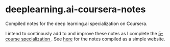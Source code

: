 # deeplearning.ai-coursera-notes
Compiled notes for the deep learning.ai specialization on Coursera.

I intend to continously add to and improve these notes as I complete the [5-course specialization ](deeplearning.ai). See [here](https://johngiorgi.github.io/deeplearning.ai-coursera-notes/) for the notes compiled as a simple website. 
